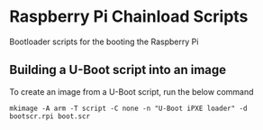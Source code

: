 # Raspberry Pi Chainload Scripts
Bootloader scripts for the booting the Raspberry Pi


## Building a U-Boot script into an image
To create an image from a U-Boot script, run the below command

    mkimage -A arm -T script -C none -n "U-Boot iPXE loader" -d bootscr.rpi boot.scr
